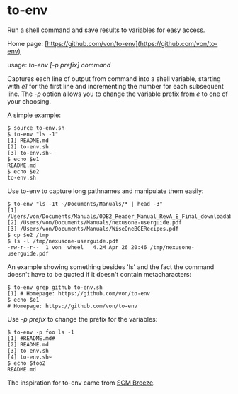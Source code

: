 to-env
==========

Run a shell command and save results to variables for easy access.

Home page: [https://github.com/von/to-env](https://github.com/von/to-env)

usage: *to-env [-p prefix] command*

Captures each line of output from command into a shell variable,
starting with *e1* for the first line and incrementing the number for
each subsequent line. The *-p* option allows you to change the
variable prefix from *e* to one of your choosing.

A simple example:

    $ source to-env.sh 
    $ to-env "ls -1"
    [1] README.md
    [2] to-env.sh
    [3] to-env.sh~
    $ echo $e1
    README.md
    $ echo $e2
    to-env.sh

Use to-env to capture long pathnames and manipulate them easily:

    $ to-env "ls -1t ~/Documents/Manuals/* | head -3"
    [1] /Users/von/Documents/Manuals/ODB2_Reader_Manual_RevA_E_Final_downloadable.pdf
    [2] /Users/von/Documents/Manuals/nexusone-userguide.pdf
    [3] /Users/von/Documents/Manuals/WiseOneBGERecipes.pdf
    $ cp $e2 /tmp
    $ ls -l /tmp/nexusone-userguide.pdf 
    -rw-r--r--  1 von  wheel   4.2M Apr 26 20:46 /tmp/nexusone-userguide.pdf

An example showing something besides 'ls' and the fact the command
doesn't have to be quoted if it doesn't contain metacharacters:

    $ to-env grep github to-env.sh
    [1] # Homepage: https://github.com/von/to-env
    $ echo $e1
    # Homepage: https://github.com/von/to-env	

Use *-p prefix* to change the prefix for the variables:

    $ to-env -p foo ls -1
    [1] #README.md#
    [2] README.md
    [3] to-env.sh
    [4] to-env.sh~
    $ echo $foo2
    README.md

The inspiration for to-env came from
[SCM Breeze](https://github.com/ndbroadbent/scm_breeze).


